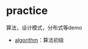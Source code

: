 # practice
算法，设计模式，分布式等demo

- [algorithm](https://github.com/392104412/practice/tree/master/algorithm)：算法初级
